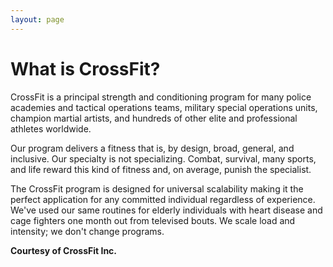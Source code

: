```yaml
---
layout: page
---
```

# What is CrossFit?

CrossFit is a principal strength and conditioning program for many police academies and tactical operations teams, military special operations units, champion martial artists, and hundreds of other elite and professional athletes worldwide.

Our program delivers a fitness that is, by design, broad, general, and inclusive. Our specialty is not specializing. Combat, survival, many sports, and life reward this kind of fitness and, on average, punish the specialist.

The CrossFit program is designed for universal scalability making it the perfect application for any committed individual regardless of experience. We've used our same routines for elderly individuals with heart disease and cage fighters one month out from televised bouts. We scale load and intensity; we don't change programs.

**Courtesy of CrossFit Inc.**